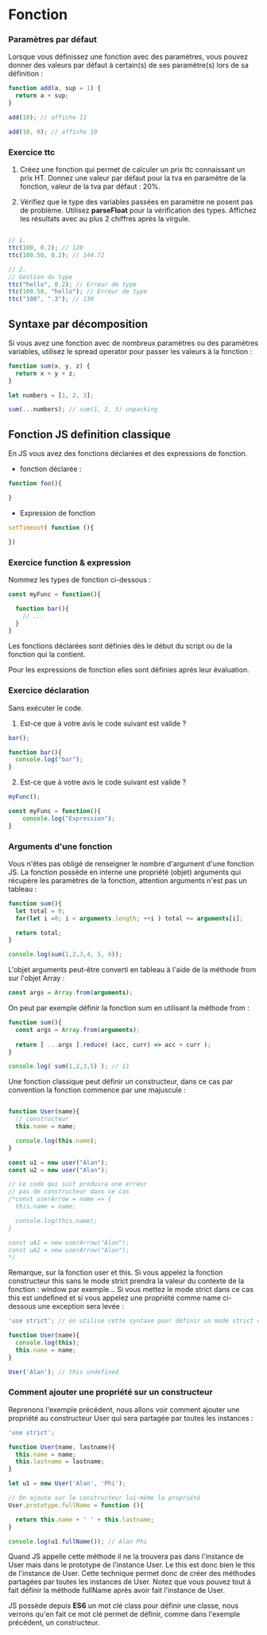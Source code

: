 # Fonction

### Paramètres par défaut

Lorsque vous définissez une fonction avec des paramètres, vous pouvez donner des valeurs par défaut à certain(s) de ses paramètre(s) lors de sa définition :

```js
function add(a, sup = 1) {
  return a + sup;
}

add(10); // affiche 11

add(10, 0); // affiche 10

```

### Exercice ttc

1. Créez une fonction qui permet de calculer un prix ttc connaissant un prix HT. Donnez une valeur par défaut pour la tva en paramètre de la fonction, valeur de la tva par défaut : 20%.

2. Vérifiez que le type des variables passées en paramètre ne posent pas de problème. Utilisez **parseFloat** pour la vérification des types. Affichez les résultats avec au plus 2 chiffres après la virgule. 

```js

// 1.
ttc(100, 0.2); // 120
ttc(100.50, 0.2); // 144.72

// 2.
// Gestion du type
ttc("hello", 0.2); // Erreur de type
ttc(100.50, "hello"); // Erreur de type
ttc("100", ".3"); // 130
```

## Syntaxe par décomposition

Si vous avez une fonction avec de nombreux paramètres ou des paramètres variables, utilisez le spread operator pour passer les valeurs à la fonction :

```js
function sum(x, y, z) {
  return x + y + z;
}

let numbers = [1, 2, 3];

sum(...numbers); // sum(1, 2, 3) unpacking
```

## Fonction JS definition classique

En JS vous avez des fonctions déclarées et des expressions de fonction.

- fonction déclarée :

```js
function foo(){

}
```

- Expression de fonction

```js
setTimeout( function (){

})
```

### Exercice function & expression

Nommez les types de fonction ci-dessous :

```js
const myFunc = function(){

  function bar(){
    // ...
  }
}
```

Les fonctions déclarées sont définies dès le début du script ou de la fonction qui la contient.

Pour les expressions de fonction elles sont définies après leur évaluation.

### Exercice déclaration

Sans exécuter le code. 

1. Est-ce que à votre avis le code suivant est valide ?

```js
bar();

function bar(){
  console.log("bar");
}
```

2. Est-ce que à votre avis le code suivant est valide ?

```js
myFunc(); 

const myFunc = function(){
    console.log("Expression");
}
```

### Arguments d'une fonction

Vous n'êtes pas obligé de renseigner le nombre d'argument d'une fonction JS. La fonction possède en interne une propriété (objet) arguments qui récupère les paramètres de la fonction, attention arguments n'est pas un tableau :

```js
function sum(){
  let total = 0;
  for(let i =0; i < arguments.length; ++i ) total += arguments[i];

  return total;
}

console.log(sum(1,2,3,4, 5, 6));
```

L'objet arguments peut-être converti en tableau à l'aide de la méthode from sur l'objet Array :

```js
const args = Array.from(arguments);

```

On peut par exemple définir la fonction sum en utilisant la méthode from :

```js
function sum(){
  const args = Array.from(arguments);
  
  return [ ...args ].reduce( (acc, curr) => acc + curr );
}

console.log( sum(1,2,3,5) ); // 11

```

Une fonction classique peut définir un constructeur,  dans ce cas par convention la fonction commence par une majuscule :

```js

function User(name){
  // constructeur
  this.name = name;

  console.log(this.name);
}

const u1 = new user("Alan");
const u2 = new user("Alan");

// Le code qui suit produira une erreur 
// pas de constructeur dans ce cas
/*const userArrow = name => {
  this.name = name;

  console.log(this.name);
}

const uA1 = new userArrow("Alan");
const uA2 = new userArrow("Alan");
*/
```

Remarque, sur la fonction user et this. Si vous appelez la fonction constructeur this sans le mode strict prendra la valeur du contexte de la fonction : window par exemple... Si vous mettez le mode strict dans ce cas this est undefined et si vous appelez une propriété comme name ci-dessous une exception sera levée :

```js
'use strict'; // on utilise cette syntaxe pour définir un mode strict en JS pour plus de rigueur

function User(name){
  console.log(this);
  this.name = name;
}

User('Alan'); // this undefined
```

### Comment ajouter une propriété sur un constructeur

Reprenons l'exemple précédent, nous allons voir comment ajouter une propriété au constructeur User qui sera partagée par toutes les instances :

```js
'use strict';

function User(name, lastname){
  this.name = name;
  this.lastname = lastname;
}

let u1 = new User('Alan', 'Phi'); 

// On ajoute sur le constructeur lui-même la propriété
User.prototype.fullName = function (){

  return this.name + ' ' + this.lastname;
}

console.log(u1.fullName()); // Alan Phi
```

Quand JS appelle cette méthode il ne la trouvera pas dans l'instance de User mais dans le prototype de l'instance User. Le this est donc bien le this de l'instance de User. Cette technique permet donc de créer des méthodes partagées par toutes les instances de User. Notez que vous pouvez tout à fait définir la méthode fullName après avoir fait l'instance de User.

JS possède depuis **ES6** un mot clé class pour définir une classe, nous verrons qu'en fait ce mot clé permet de définir, comme dans l'exemple précédent, un constructeur.
